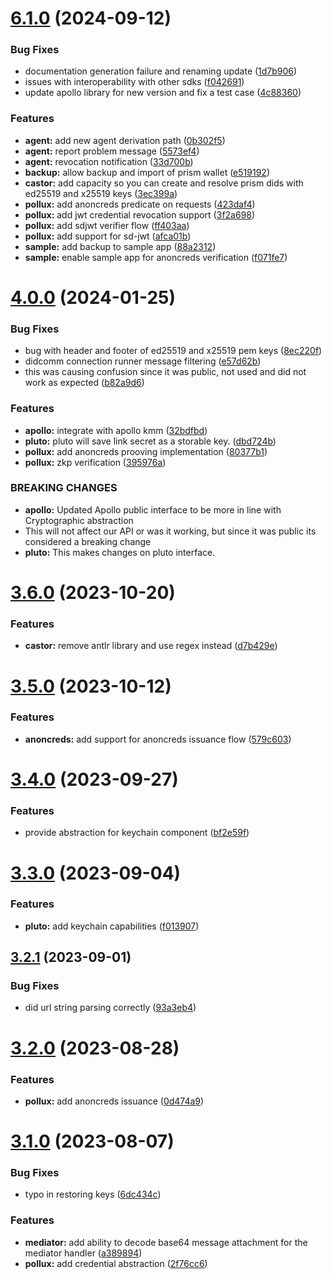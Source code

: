 # [6.1.0](https://github.com/input-output-hk/atala-prism-wallet-sdk-swift/compare/6.0.1...6.1.0) (2024-09-12)


### Bug Fixes

* documentation generation failure and renaming update ([1d7b906](https://github.com/input-output-hk/atala-prism-wallet-sdk-swift/commit/1d7b906ee0e9389e0d8819d325ae59139057a639))
* issues with interoperability with other sdks ([f042691](https://github.com/input-output-hk/atala-prism-wallet-sdk-swift/commit/f04269161d9f9769b3cdf58ce57a172a719fc691))
* update apollo library for new version and fix a test case ([4c88360](https://github.com/input-output-hk/atala-prism-wallet-sdk-swift/commit/4c88360a2997b87d55545f9c20bdd52b6384d290))


### Features

* **agent:** add new agent derivation path ([0b302f5](https://github.com/input-output-hk/atala-prism-wallet-sdk-swift/commit/0b302f5ab22d77e62fd759eb25c806d8cd8fdc26))
* **agent:** report problem message ([5573ef4](https://github.com/input-output-hk/atala-prism-wallet-sdk-swift/commit/5573ef4f0d6cefa6e837d99f773605f1797a69f0))
* **agent:** revocation notification ([33d700b](https://github.com/input-output-hk/atala-prism-wallet-sdk-swift/commit/33d700b590ad120f5939d106fdb5dca4e5316661))
* **backup:** allow backup and import of prism wallet ([e519192](https://github.com/input-output-hk/atala-prism-wallet-sdk-swift/commit/e519192798876611b02b8c762660d968afbbfa28))
* **castor:** add capacity so you can create and resolve prism dids with ed25519 and x25519 keys ([3ec399a](https://github.com/input-output-hk/atala-prism-wallet-sdk-swift/commit/3ec399adc6e908f421cdae671659d938ae2747d2))
* **pollux:** add anoncreds predicate on requests ([423daf4](https://github.com/input-output-hk/atala-prism-wallet-sdk-swift/commit/423daf44b4217f0eea17aa5ff1fca39126c6b62e))
* **pollux:** add jwt credential revocation support ([3f2a698](https://github.com/input-output-hk/atala-prism-wallet-sdk-swift/commit/3f2a6983ce948ebf5e65b13614a964cc16151bd8))
* **pollux:** add sdjwt verifier flow ([ff403aa](https://github.com/input-output-hk/atala-prism-wallet-sdk-swift/commit/ff403aa73bdb3a323dd7636b253012c4ef5e30e0))
* **pollux:** add support for sd-jwt ([afca01b](https://github.com/input-output-hk/atala-prism-wallet-sdk-swift/commit/afca01b281086fce118ef0ee9235e6b15c216be5))
* **sample:** add backup to sample app ([88a2312](https://github.com/input-output-hk/atala-prism-wallet-sdk-swift/commit/88a23122cd0e34c89195d7bb402b2ebcec861f37))
* **sample:** enable sample app for anoncreds verification ([f071fe7](https://github.com/input-output-hk/atala-prism-wallet-sdk-swift/commit/f071fe719e61b35aac3df32f240191b0a5236c36))

# [4.0.0](https://github.com/input-output-hk/atala-prism-wallet-sdk-swift/compare/3.6.0...4.0.0) (2024-01-25)


### Bug Fixes

* bug with header and footer of ed25519 and x25519 pem keys ([8ec220f](https://github.com/input-output-hk/atala-prism-wallet-sdk-swift/commit/8ec220f3ed7e6c3f8c00671fea3cafff486b42ab))
* didcomm connection runner message filtering ([e57d62b](https://github.com/input-output-hk/atala-prism-wallet-sdk-swift/commit/e57d62bbdb008fde720cdb7755cf1c6a06ca631a))
* this was causing confusion since it was public, not used and did not work as expected ([b82a9d6](https://github.com/input-output-hk/atala-prism-wallet-sdk-swift/commit/b82a9d61f27064b427a40b3cfa8f336e58937416))


### Features

* **apollo:** integrate with apollo kmm ([32bdfbd](https://github.com/input-output-hk/atala-prism-wallet-sdk-swift/commit/32bdfbd6cc8790391254c7ec1dca8dfe01fc62ee))
* **pluto:** pluto will save link secret as a storable key. ([dbd724b](https://github.com/input-output-hk/atala-prism-wallet-sdk-swift/commit/dbd724bca43b09394fbf282716bcd3e73459377b))
* **pollux:** add anoncreds prooving implementation ([80377b1](https://github.com/input-output-hk/atala-prism-wallet-sdk-swift/commit/80377b1b9f6d5255e5e6f0dd896253930cf0c4ee))
* **pollux:** zkp verification ([395976a](https://github.com/input-output-hk/atala-prism-wallet-sdk-swift/commit/395976ae984f9a7d49ef944f0ed1641ae15e4f1d))


### BREAKING CHANGES

* **apollo:** Updated Apollo public interface to be more in line with Cryptographic abstraction
* This will not affect our API or was it working, but since it was public its considered a breaking change
* **pluto:** This makes changes on pluto interface.

# [3.6.0](https://github.com/input-output-hk/atala-prism-wallet-sdk-swift/compare/3.5.0...3.6.0) (2023-10-20)


### Features

* **castor:** remove antlr library and use regex instead ([d7b429e](https://github.com/input-output-hk/atala-prism-wallet-sdk-swift/commit/d7b429eb46657be56bb3cbf92423baa9f9189a1a))

# [3.5.0](https://github.com/input-output-hk/atala-prism-wallet-sdk-swift/compare/3.4.0...3.5.0) (2023-10-12)


### Features

* **anoncreds:** add support for anoncreds issuance flow ([579c603](https://github.com/input-output-hk/atala-prism-wallet-sdk-swift/commit/579c6030eefa2cf4f9690e512bb86e86927ba20a))

# [3.4.0](https://github.com/input-output-hk/atala-prism-wallet-sdk-swift/compare/3.3.0...3.4.0) (2023-09-27)


### Features

* provide abstraction for keychain component ([bf2e59f](https://github.com/input-output-hk/atala-prism-wallet-sdk-swift/commit/bf2e59f9403e3459260200419aefd87ea5355f28))

# [3.3.0](https://github.com/input-output-hk/atala-prism-wallet-sdk-swift/compare/3.2.1...3.3.0) (2023-09-04)


### Features

* **pluto:** add keychain capabilities ([f013907](https://github.com/input-output-hk/atala-prism-wallet-sdk-swift/commit/f0139077ee6ca0a131a0db3d26906ca390fc13a4))

## [3.2.1](https://github.com/input-output-hk/atala-prism-wallet-sdk-swift/compare/3.2.0...3.2.1) (2023-09-01)


### Bug Fixes

* did url string parsing correctly ([93a3eb4](https://github.com/input-output-hk/atala-prism-wallet-sdk-swift/commit/93a3eb4a5ddfedc46b2816e38a18f56fa5b551a7))

# [3.2.0](https://github.com/input-output-hk/atala-prism-wallet-sdk-swift/compare/3.1.0...3.2.0) (2023-08-28)


### Features

* **pollux:** add anoncreds issuance ([0d474a9](https://github.com/input-output-hk/atala-prism-wallet-sdk-swift/commit/0d474a9e5910fa8540f0e9915e96433add543364))

# [3.1.0](https://github.com/input-output-hk/atala-prism-wallet-sdk-swift/compare/3.0.0...3.1.0) (2023-08-07)


### Bug Fixes

* typo in restoring keys ([6dc434c](https://github.com/input-output-hk/atala-prism-wallet-sdk-swift/commit/6dc434ca316997e309c1f8250fb1c09161cc726e))


### Features

* **mediator:** add ability to decode base64 message attachment for the mediator handler ([a389894](https://github.com/input-output-hk/atala-prism-wallet-sdk-swift/commit/a389894b198af2ea0870cace35e868431ec1f4dc))
* **pollux:** add credential abstraction ([2f76cc6](https://github.com/input-output-hk/atala-prism-wallet-sdk-swift/commit/2f76cc611a8f5abc9137c328dd427e9fbc00c32f))
